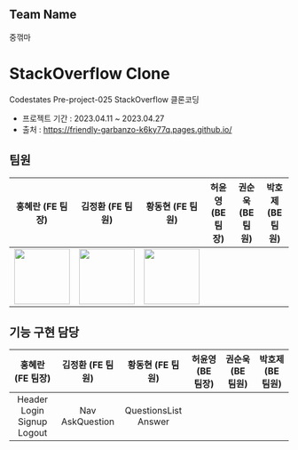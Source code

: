 ## Team Name 
중꺾마 

# StackOverflow Clone

Codestates Pre-project-025 StackOverflow 클론코딩
- 프로젝트 기간 : 2023.04.11 ~ 2023.04.27
- 출처 : https://friendly-garbanzo-k6ky77q.pages.github.io/

## 팀원

|홍혜란 (FE 팀장)|김정환 (FE 팀원)|황동현 (FE 팀원)|허윤영 (BE 팀장)|권순욱 (BE 팀원)|박호제 (BE 팀원)|
|:-:|:-:|:-:|:-:|:-:|:-:|
|<img src="https://user-images.githubusercontent.com/120001350/234785065-fa894d42-4ccb-499b-958c-78d87529343b.PNG" width="100px" height="100px">|<img src="https://user-images.githubusercontent.com/120001350/234782174-41123ac8-db79-4958-a426-271af789027d.png" width="100px" height="100px">|<img src="https://user-images.githubusercontent.com/120001350/234785857-8599604e-089c-40e1-8421-135eb2897a17.png" width="100px" height="100px">||||

## 기능 구현 담당

|홍혜란 (FE 팀장)|김정환 (FE 팀원)|황동현 (FE 팀원)|허윤영 (BE 팀장)|권순욱 (BE 팀원)|박호제 (BE 팀원)|
|:-:|:-:|:-:|:-:|:-:|:-:|
|Header <br/> Login <br/> Signup <br/> Logout <br/>| Nav <br/> AskQuestion <br/>|QuestionsList <br/> Answer <br/>||||